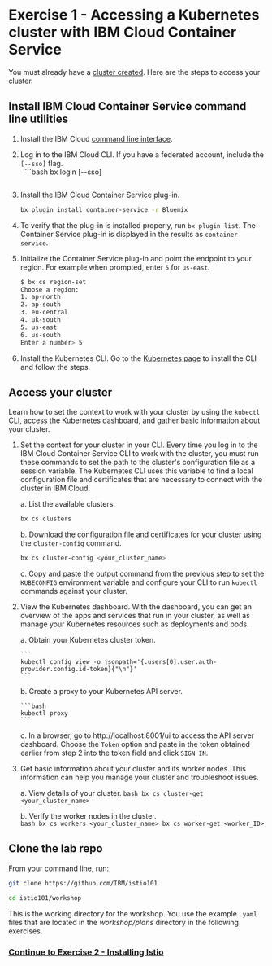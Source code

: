 # Exercise 1 - Accessing a Kubernetes cluster with IBM Cloud Container Service

You must already have a [cluster created](https://console.bluemix.net/docs/containers/container_index.html#container_index). Here are the steps to access your cluster.

## Install IBM Cloud Container Service command line utilities

1. Install the IBM Cloud [command line interface](https://clis.ng.bluemix.net/ui/home.html).

2.  Log in to the IBM Cloud CLI. If you have a federated account, include the `[--sso]` flag.   
    ```bash
    bx login [--sso]
    ```

3.  Install the IBM Cloud Container Service plug-in.
    ```bash
    bx plugin install container-service -r Bluemix
    ```

4. To verify that the plug-in is installed properly, run `bx plugin list`. The Container Service plug-in is displayed in the results as `container-service`.

5.  Initialize the Container Service plug-in and point the endpoint to your region. For example when prompted, enter `5` for `us-east`.   
    ```bash
    $ bx cs region-set
    Choose a region:
    1. ap-north
    2. ap-south
    3. eu-central
    4. uk-south
    5. us-east
    6. us-south
    Enter a number> 5
    ```
    
6. Install the Kubernetes CLI. Go to the [Kubernetes page](https://kubernetes.io/docs/tasks/tools/install-kubectl/#install-kubectl-binary-via-curl) to install the CLI and follow the steps.


## Access your cluster
Learn how to set the context to work with your cluster by using the `kubectl` CLI, access the Kubernetes dashboard, and gather basic information about your cluster.

1.  Set the context for your cluster in your CLI. Every time you log in to the IBM Cloud Container Service CLI to work with the cluster, you must run these commands to set the path to the cluster's configuration file as a session variable. The Kubernetes CLI uses this variable to find a local configuration file and certificates that are necessary to connect with the cluster in IBM Cloud.

    a. List the available clusters.
    
    ```bash
    bx cs clusters
    ```
    
    b. Download the configuration file and certificates for your cluster using the `cluster-config` command.
    
    ```bash
    bx cs cluster-config <your_cluster_name>
    ```
    
    c. Copy and paste the output command from the previous step to set the `KUBECONFIG` environment variable and configure your CLI to run `kubectl` commands against your cluster.

2.  View the Kubernetes dashboard. With the dashboard, you can get an overview of the apps and services that run in your cluster, as well as manage your Kubernetes resources such as deployments and pods.

    a.  Obtain your Kubernetes cluster token.

        ```
        kubectl config view -o jsonpath='{.users[0].user.auth-provider.config.id-token}{"\n"}'
        ```

    b.  Create a proxy to your Kubernetes API server.

        ```bash
        kubectl proxy
        ```
    
    c.  In a browser, go to http://localhost:8001/ui to access the API server dashboard.   Choose the `Token` option and paste in the token obtained earlier from step 2 into the token field and click `SIGN IN`.

3.  Get basic information about your cluster and its worker nodes. This information can help you manage your cluster and troubleshoot issues.

    a.  View details of your cluster.
        ```bash
        bx cs cluster-get <your_cluster_name>
        ```

    b.  Verify the worker nodes in the cluster.   
        ```bash
        bx cs workers <your_cluster_name>
        bx cs worker-get <worker_ID>
        ```
    
## Clone the lab repo

From your command line, run:
   
```bash   
git clone https://github.com/IBM/istio101

cd istio101/workshop
```

This is the working directory for the workshop. You use the example `.yaml` files that are located in the _workshop/plans_ directory in the following exercises.

### [Continue to Exercise 2 - Installing Istio](../exercise-2/README.md)
